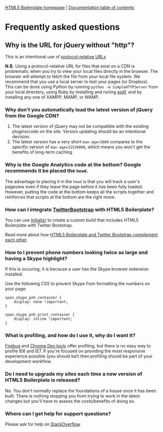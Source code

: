 [HTML5 Boilerplate homepage](http://html5boilerplate.com) | [Documentation
table of contents](README.md)

# Frequently asked questions

## Why is the URL for jQuery without "http"?

This is an intentional use of [protocol-relative
URLs](http://paulirish.com/2010/the-protocol-relative-url/)

**N.B.** Using a protocol-relative URL for files that exist on a CDN is
problematic when you try to view your local files directly in the browser. The
browser will attempt to fetch the file from your local file system. We
recommend that you use a local server to test your pages (or Dropbox). This can
be done using Python by running `python -m SimpleHTTPServer` from your local
directory, using Ruby by installing and runing
[asdf](https://rubygems.org/gems/asdf), and by installing any one of XAMPP,
MAMP, or WAMP.


### Why don't you automatically load the latest version of jQuery from the Google CDN?

1. The latest version of jQuery may not be compatible with the existing
   plugins/code on the site. Version updating should be an intentional
   decision.
2. The latest version has a very short `max-age=3600` compares to the specific
   version of `max-age=31536000`, which means you won't get the benefits of
   long-term caching.


### Why is the Google Analytics code at the bottom? Google recommends it be placed the `head`.

The advantage to placing it in the `head` is that you will track a user's
pageview even if they leave the page before it has been fully loaded. However,
putting the code at the bottom keeps all the scripts together and reinforces
that scripts at the bottom are the right move.


### How can I integrate [TwitterBootstrap](http://twitter.github.com/bootstrap/) with HTML5 Boilerplate?

You can use [Initializr](http://initializr.com) to create a custom build that
includes HTML5 Boilerplate with Twitter Bootstrap.

Read more about how [HTML5 Boilerplate and Twitter Bootstrap complement each
other](http://www.quora.com/Is-Bootstrap-a-complement-OR-an-alternative-to-HTML5-Boilerplate-or-viceversa/answer/Nicolas-Gallagher).


### How to I prevent phone numbers looking twice as large and having a Skype highlight?

If this is occuring, it is because a user has the Skype browser extension
installed.

Use the following CSS to prevent Skype from formatting the numbers on your
page:

```
span.skype_pnh_container {
    display: none !important;
}

span.skype_pnh_print_container {
    display: inline !important;
}
```


### What is profiling, and how do I use it, why do I want it?

[Firebug](http://michaelsync.net/2007/09/10/firebug-tutorial-logging-profiling-and-commandline-part-ii)
and [Chrome Dev
tools](http://code.google.com/chrome/devtools/docs/profiles.html) offer
profiling, but there is no easy way to profile IE6 and IE7. If you're focused
on providing the most responsive experience possible (you should be!) then
profiling should be part of your development workflow.


### Do I need to upgrade my sites each time a new version of HTML5 Boilerplate is released?

No. You don't normally replace the foundations of a house once it has been
built. There is nothing stopping you from trying to work in the latest changes
but you'll have to assess the costs/benefits of doing so.


### Where can I get help for support questions?

Please ask for help on
[StackOverflow](http://stackoverflow.com/questions/tagged/html5boilerplate).
